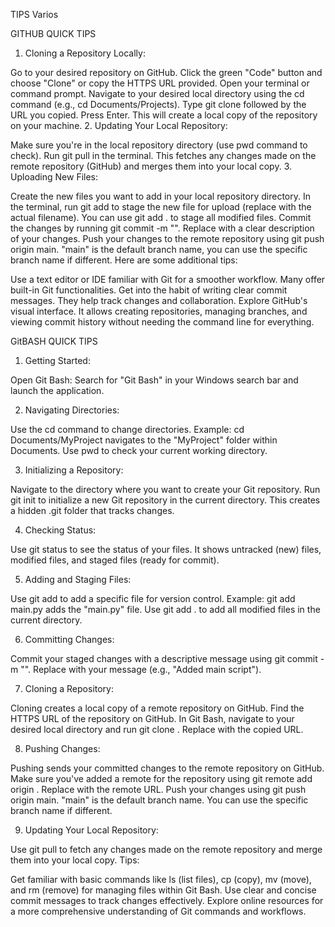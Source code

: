 TIPS Varios

GITHUB QUICK TIPS

1. Cloning a Repository Locally:

Go to your desired repository on GitHub.
Click the green "Code" button and choose "Clone" or copy the HTTPS URL provided.
Open your terminal or command prompt.
Navigate to your desired local directory using the cd command (e.g., cd Documents/Projects).
Type git clone followed by the URL you copied.
Press Enter. This will create a local copy of the repository on your machine.
2. Updating Your Local Repository:

Make sure you're in the local repository directory (use pwd command to check).
Run git pull in the terminal. This fetches any changes made on the remote repository (GitHub) and merges them into your local copy.
3. Uploading New Files:

Create the new files you want to add in your local repository directory.
In the terminal, run git add <filename> to stage the new file for upload (replace <filename> with the actual filename). You can use git add . to stage all modified files.
Commit the changes by running git commit -m "<message>". Replace <message> with a clear description of your changes.
Push your changes to the remote repository using git push origin main. "main" is the default branch name, you can use the specific branch name if different.
Here are some additional tips:

Use a text editor or IDE familiar with Git for a smoother workflow. Many offer built-in Git functionalities.
Get into the habit of writing clear commit messages. They help track changes and collaboration.
Explore GitHub's visual interface. It allows creating repositories, managing branches, and viewing commit history without needing the command line for everything.

GitBASH QUICK TIPS

1. Getting Started:

Open Git Bash: Search for "Git Bash" in your Windows search bar and launch the application.

2. Navigating Directories:

Use the cd command to change directories. Example: cd Documents/MyProject navigates to the "MyProject" folder within Documents.
Use pwd to check your current working directory.

3. Initializing a Repository:

Navigate to the directory where you want to create your Git repository.
Run git init to initialize a new Git repository in the current directory. This creates a hidden .git folder that tracks changes.

4. Checking Status:

Use git status to see the status of your files. It shows untracked (new) files, modified files, and staged files (ready for commit).

5. Adding and Staging Files:

Use git add <filename> to add a specific file for version control. Example: git add main.py adds the "main.py" file.
Use git add . to add all modified files in the current directory.

6. Committing Changes:

Commit your staged changes with a descriptive message using git commit -m "<message>". Replace <message> with your message (e.g., "Added main script").

7. Cloning a Repository:

Cloning creates a local copy of a remote repository on GitHub.
Find the HTTPS URL of the repository on GitHub.
In Git Bash, navigate to your desired local directory and run git clone <URL>. Replace <URL> with the copied URL.

8. Pushing Changes:

Pushing sends your committed changes to the remote repository on GitHub.
Make sure you've added a remote for the repository using git remote add origin <URL>. Replace <URL> with the remote URL.
Push your changes using git push origin main. "main" is the default branch name. You can use the specific branch name if different.

9. Updating Your Local Repository:

Use git pull to fetch any changes made on the remote repository and merge them into your local copy.
Tips:

Get familiar with basic commands like ls (list files), cp (copy), mv (move), and rm (remove) for managing files within Git Bash.
Use clear and concise commit messages to track changes effectively.
Explore online resources for a more comprehensive understanding of Git commands and workflows.


